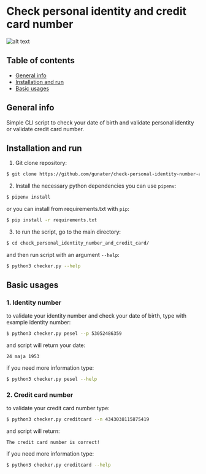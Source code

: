 # **Check personal identity and credit card number**
![alt text](https://img.icons8.com/external-justicon-lineal-color-justicon/452/external-wallet-ecommerce-justicon-lineal-color-justicon.png)
## Table of contents
* [General info](#general-info)
* [Installation and run](#Installation-and-run)
* [Basic usages](#Basic-usages)

## General info

Simple CLI script to  check your date of birth and validate
personal identity or validate credit card number.
## Installation and run

1. Git clone repository:
```bash
$ git clone https://github.com/gunater/check-personal-identity-number-and-credit-card.git
```
2. Install the necessary python dependencies you can use `pipenv`:
```bash
$ pipenv install
```
or you can install from requirements.txt with `pip`:
```bash
$ pip install -r requirements.txt
```
3. to run the script, go to the main directory:
```bash
$ cd check_personal_identity_number_and_credit_card/
```
and then run script with an argument `--help`:
```bash
$ python3 checker.py --help
```
## Basic usages
### 1. Identity number
to validate your identity number and check your date of birth, type with example identity number:
```bash
$ python3 checker.py pesel --p 53052486359
```
and script will return your date:
```text
24 maja 1953
```
if you need more information type:
```bash
$ python3 checker.py pesel --help
```
### 2. Credit card number
to validate your credit card number type:
```bash
$ python3 checker.py creditcard --n 4343038115875419
```
and script will return:
```text
The credit card number is correct!
```
if you need more information type:
```bash
$ python3 checker.py creditcard --help
```
